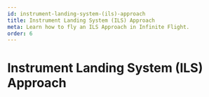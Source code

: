 ```yaml
---
id: instrument-landing-system-(ils)-approach
title: Instrument Landing System (ILS) Approach
meta: Learn how to fly an ILS Approach in Infinite Flight.
order: 6
---
```


# Instrument Landing System (ILS) Approach